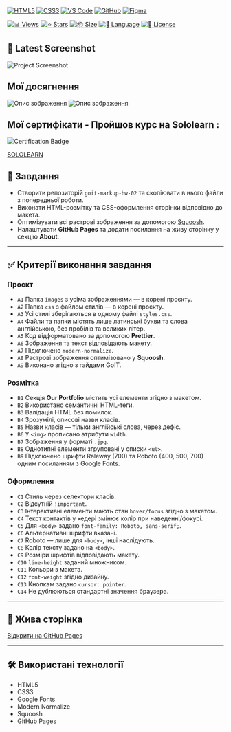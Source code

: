 <!-- AUTOGEN:STATS -->
[![HTML5](https://img.shields.io/badge/HTML5-E34F26?style=for-the-badge&logo=html5&logoColor=white)](https://developer.mozilla.org/en-US/docs/Web/HTML) [![CSS3](https://img.shields.io/badge/CSS3-1572B6?style=for-the-badge&logo=css3&logoColor=white)](https://developer.mozilla.org/en-US/docs/Web/CSS) [![VS Code](https://img.shields.io/badge/VS_Code-007ACC?style=for-the-badge&logo=visual-studio-code&logoColor=white)](https://code.visualstudio.com/) [![GitHub](https://img.shields.io/badge/GitHub-181717?style=for-the-badge&logo=github&logoColor=white)](https://github.com/) [![Figma](https://img.shields.io/badge/Figma-F24E1E?style=for-the-badge&logo=figma&logoColor=white)](https://www.figma.com/) 

[![📊 Views](https://img.shields.io/endpoint?url=https://raw.githubusercontent.com/VuToV-Mykola/goit-markup-hw-02/main/assets/db/visitors-badge.json)](https://github.com/VuToV-Mykola/goit-markup-hw-02/graphs/traffic)
[![⭐ Stars](https://img.shields.io/endpoint?url=https://raw.githubusercontent.com/VuToV-Mykola/goit-markup-hw-02/main/assets/db/likes-badge.json)](https://github.com/VuToV-Mykola/goit-markup-hw-02/actions/workflows/screenshot-and-visitor.yaml)
[![📦 Size](https://img.shields.io/endpoint?url=https://raw.githubusercontent.com/VuToV-Mykola/goit-markup-hw-02/main/assets/db/repo-size.json)](https://github.com/VuToV-Mykola/goit-markup-hw-02)
[![📝 Language](https://img.shields.io/endpoint?url=https://raw.githubusercontent.com/VuToV-Mykola/goit-markup-hw-02/main/assets/db/repo-language.json)](https://github.com/VuToV-Mykola/goit-markup-hw-02)
[![📄 License](https://img.shields.io/endpoint?url=https://raw.githubusercontent.com/VuToV-Mykola/goit-markup-hw-02/main/assets/db/repo-license.json)](https://github.com/VuToV-Mykola/goit-markup-hw-02/blob/main/LICENSE)

## 📸 Latest Screenshot
![Project Screenshot](assets/screenshot.png)
<!-- END:AUTOGEN -->

## Мої досягнення

![Опис зображення](./assets/head.jpg) ![Опис зображення](./assets/hw-02.jpg)

## Мої сертифікати - Пройшов курс на Sololearn :

![Certification Badge](./assets/certificat.jpg)

[SOLOLEARN](https://www.sololearn.com/certificates/CT-UJ9JRYCU)

## 📌 Завдання

- Створити репозиторій `goit-markup-hw-02` та скопіювати в нього файли з попередньої роботи.
- Виконати HTML-розмітку та CSS-оформлення сторінки відповідно до макета.
- Оптимізувати всі растрові зображення за допомогою [Squoosh](https://squoosh.app/).
- Налаштувати **GitHub Pages** та додати посилання на живу сторінку у секцію **About**.

---

## ✅ Критерії виконання завдання

### **Проєкт**

- `A1` Папка `images` з усіма зображеннями — в корені проєкту.
- `A2` Папка `css` з файлом стилів — в корені проєкту.
- `A3` Усі стилі зберігаються в одному файлі `styles.css`.
- `A4` Файли та папки містять лише латинські букви та слова англійською, без пробілів та великих літер.
- `A5` Код відформатовано за допомогою **Prettier**.
- `A6` Зображення та текст відповідають макету.
- `A7` Підключено `modern-normalize`.
- `A8` Растрові зображення оптимізовано у **Squoosh**.
- `A9` Виконано згідно з гайдами GoIT.

### **Розмітка**

- `B1` Секція **Our Portfolio** містить усі елементи згідно з макетом.
- `B2` Використано семантичні HTML-теги.
- `B3` Валідація HTML без помилок.
- `B4` Зрозумілі, описові назви класів.
- `B5` Назви класів — тільки англійські слова, через дефіс.
- `B6` У `<img>` прописано атрибути `width`.
- `B7` Зображення у форматі `.jpg`.
- `B8` Однотипні елементи згруповані у списки `<ul>`.
- `B9` Підключено шрифти Raleway (700) та Roboto (400, 500, 700) одним посиланням з Google Fonts.

### **Оформлення**

- `C1` Стиль через селектори класів.
- `C2` Відсутній `!important`.
- `C3` Інтерактивні елементи мають стан `hover/focus` згідно з макетом.
- `C4` Текст контактів у хедері змінює колір при наведенні/фокусі.
- `C5` Для `<body>` задано `font-family: Roboto, sans-serif;`.
- `C6` Альтернативні шрифти вказані.
- `C7` Roboto — лише для `<body>`, інші наслідують.
- `C8` Колір тексту задано на `<body>`.
- `C9` Розміри шрифтів відповідають макету.
- `C10` `line-height` заданий множником.
- `C11` Кольори з макета.
- `C12` `font-weight` згідно дизайну.
- `C13` Кнопкам задано `cursor: pointer`.
- `C14` Не дублюються стандартні значення браузера.

---

## 🔗 Жива сторінка

[Відкрити на GitHub Pages](https://vutov-mykola.github.io/goit-markup-hw-02/)

---

## 🛠 Використані технології

- HTML5
- CSS3
- Google Fonts
- Modern Normalize
- Squoosh
- GitHub Pages

